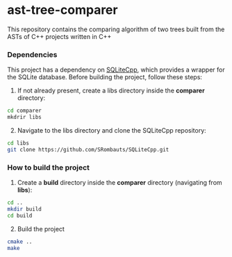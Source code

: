 # ast-tree-comparer
This repository contains the comparing algorithm of two trees built from the ASTs of C++ projects written in C++
### Dependencies
This project has a dependency on [SQLiteCpp](https://github.com/SRombauts/SQLiteCpp), which provides a wrapper for the SQLite database. Before building the project, follow these steps:
1. If not already present, create a libs directory inside the **comparer** directory: 
```sh
cd comparer
mkdrir libs
```
2. Navigate to the libs directory and clone the SQLiteCpp repository:
``` sh
cd libs
git clone https://github.com/SRombauts/SQLiteCpp.git
```
### How to build the project
1. Create a **build** directory inside the **comparer** directory (navigating from **libs**):
```sh
cd ..
mkdir build
cd build
```
2. Build the project
```sh
cmake ..
make
```